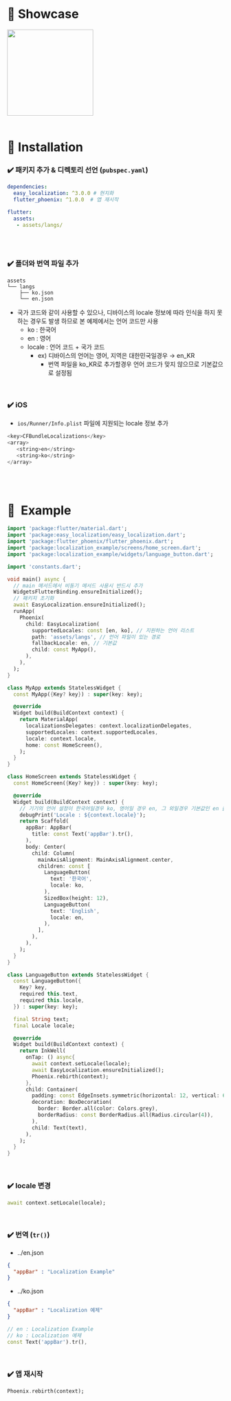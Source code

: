 # 📌 **Showcase**

<img src = "https://user-images.githubusercontent.com/55150540/169638060-54328d0e-54df-45c5-a914-71b31e153989.gif" width = 200>


<br>
<br>

# 📌 **Installation**

### ✔️ 패키지 추가 & 디렉토리 선언 (`pubspec.yaml`)

```yaml
dependencies:
  easy_localization: ^3.0.0 # 현지화
  flutter_phoenix: ^1.0.0  # 앱 재시작

flutter:
  assets:
   - assets/langs/
  
```
<br>

### ✔️ 폴더와 번역 파일 추가
```
assets
└── langs
    ├── ko.json                  
    └── en.json
```

- 국가 코드와 같이 사용할 수 있으나, 디바이스의 locale 정보에 따라 인식을 하지 못하는 경우도 발생 하므로  본 예제에서는 언어 코드만 사용
    - ko : 한국어
    - en : 영어
    - locale : 언어 코드 + 국가 코드
        - ex) 디바이스의 언어는 영어, 지역은 대한민국일경우 → en_KR
            - 번역 파일을 ko_KR로 추가할경우 언어 코드가 맞지 않으므로 기본값으로 설정됨

<br>

### ✔️ iOS

- `ios/Runner/Info.plist` 파일에 지원되는 locale 정보 추가

```swift
<key>CFBundleLocalizations</key>
<array>
   <string>en</string>
   <string>ko</string>
</array>
```

<br>
<br>

# 📌  Example



```dart
import 'package:flutter/material.dart';
import 'package:easy_localization/easy_localization.dart';
import 'package:flutter_phoenix/flutter_phoenix.dart';
import 'package:localization_example/screens/home_screen.dart';
import 'package:localization_example/widgets/language_button.dart';

import 'constants.dart';

void main() async {
  // main 메서드에서 비동기 메서드 사용시 반드시 추가
  WidgetsFlutterBinding.ensureInitialized();
  // 패키지 초기화
  await EasyLocalization.ensureInitialized();
  runApp(
    Phoenix(
      child: EasyLocalization(
        supportedLocales: const [en, ko], // 지원하는 언어 리스트
        path: 'assets/langs', // 언어 파일이 있는 경로
        fallbackLocale: en, // 기본값 
        child: const MyApp(), 
      ),
    ),
  );
}

class MyApp extends StatelessWidget {
  const MyApp({Key? key}) : super(key: key);

  @override
  Widget build(BuildContext context) {
    return MaterialApp(
      localizationsDelegates: context.localizationDelegates,
      supportedLocales: context.supportedLocales,
      locale: context.locale,
      home: const HomeScreen(),
    );
  }
}

class HomeScreen extends StatelessWidget {
  const HomeScreen({Key? key}) : super(key: key);

  @override
  Widget build(BuildContext context) {
    // 기기의 언어 설정이 한국어일경우 ko, 영어일 경우 en, 그 외일경우 기본값인 en 출력
    debugPrint('Locale : ${context.locale}');
    return Scaffold(
      appBar: AppBar(
        title: const Text('appBar').tr(),
      ),
      body: Center(
        child: Column(
          mainAxisAlignment: MainAxisAlignment.center,
          children: const [
            LanguageButton(
              text: '한국어',
              locale: ko,
            ),
            SizedBox(height: 12),
            LanguageButton(
              text: 'English',
              locale: en,
            ),
          ],
        ),
      ),
    );
  }
}

class LanguageButton extends StatelessWidget {
  const LanguageButton({
    Key? key,
    required this.text,
    required this.locale,
  }) : super(key: key);

  final String text;
  final Locale locale;

  @override
  Widget build(BuildContext context) {
    return InkWell(
      onTap: () async{
        await context.setLocale(locale);
        await EasyLocalization.ensureInitialized();
        Phoenix.rebirth(context);
      },
      child: Container(
        padding: const EdgeInsets.symmetric(horizontal: 12, vertical: 6),
        decoration: BoxDecoration(
          border: Border.all(color: Colors.grey),
          borderRadius: const BorderRadius.all(Radius.circular(4)),
        ),
        child: Text(text),
      ),
    );
  }
}
```

<br>

### ✔️ locale 변경

```dart
await context.setLocale(locale);
```

<br>

### ✔️ 번역 (`tr()`)

- ../en.json
```json
{
  "appBar" : "Localization Example"
}

```

- ../ko.json

```json
{
  "appBar" : "Localization 예제"
}
```

```dart
// en : Localization Example
// ko : Localization 예제
const Text('appBar').tr(),
```

<br>

### ✔️ 앱 재시작

```dart
Phoenix.rebirth(context);
```
